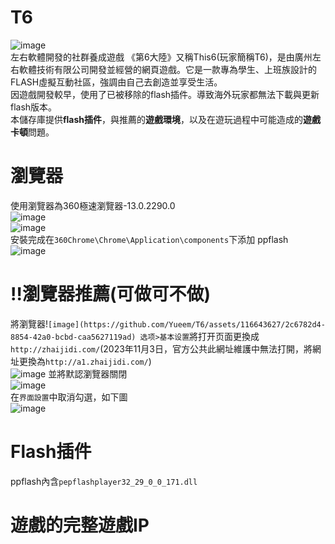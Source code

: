 # T6  
![image](https://github.com/Yueem/T6/assets/116643627/5f52a757-f56a-4552-8902-50848b0d5920)  
左右軟體開發的社群養成遊戲
《第6大陸》又稱This6(玩家簡稱T6)，是由廣州左右軟體技術有限公司開發並經營的網頁遊戲。它是一款專為學生、上班族設計的FLASH虛擬互動社區，強調由自己去創造並享受生活。  
因遊戲開發較早，使用了已被移除的flash插件。導致海外玩家都無法下載與更新flash版本。  
本儲存庫提供**flash插件**，與推薦的**遊戲環境**，以及在遊玩過程中可能造成的**遊戲卡頓**問題。  
# 瀏覽器  
使用瀏覽器為360極速瀏覽器-13.0.2290.0  
![image](https://github.com/Yueem/-/assets/116643627/4b94be47-a7af-40d1-8d1f-742aee350a0c)  
![image](https://github.com/Yueem/-/assets/116643627/85a55fc2-7e5e-40f1-ae40-2bdb5c502e71)  
安裝完成在`360Chrome\Chrome\Application\components`下添加 ppflash  
![image](https://github.com/Yueem/T6/assets/116643627/addc1476-806a-47c8-a788-d4f19c14e76c)  
# :bangbang:瀏覽器推薦(可做可不做)  
將瀏覽器!`[image](https://github.com/Yueem/T6/assets/116643627/2c6782d4-8854-42a0-bcbd-caa5627119ad)
选项>基本设置`將打开页面更換成`http://zhaijidi.com/`(2023年11月3日，官方公共此網址維護中無法打開，將網址更換為`http://a1.zhaijidi.com/`)  
![image](https://github.com/Yueem/T6/assets/116643627/51b8ab94-2400-4e6d-9671-0f8a64a1a665)
並將默認瀏覽器關閉  
![image](https://github.com/Yueem/T6/assets/116643627/3b1ab840-7310-470a-a425-4a3814ea36e6)  
在`界面設置`中取消勾選，如下圖  
![image](https://github.com/Yueem/T6/assets/116643627/e6a6a1b5-42d2-4b68-a9d4-ae000b940219)  

# Flash插件  
ppflash內含`pepflashplayer32_29_0_0_171.dll`  
# 遊戲的完整遊戲IP  
